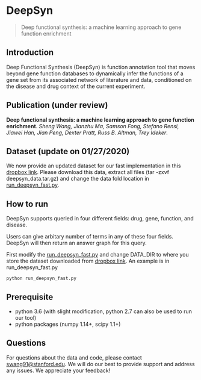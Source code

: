 # DeepSyn
> Deep functional synthesis: a machine learning approach to gene function enrichment

## Introduction
Deep Functional Synthesis (DeepSyn) is function annotation tool that moves beyond gene function databases to dynamically infer the functions of a gene set from its associated network of literature and data, conditioned on the disease and drug context of the current experiment.

## Publication (under review)

**Deep functional synthesis: a machine learning approach to gene function enrichment**.
*Sheng Wang, Jianzhu Ma, Samson Fong, Stefano Rensi, Jiawei Han, Jian Peng, Dexter Pratt, Russ B. Altman, Trey Ideker*.

## Dataset (update on 01/27/2020)
We now provide an updated dataset for our fast implementation in this [dropbox link](https://www.dropbox.com/s/ubkh36hqe8qqki0/deepsyn_data.tar.gz?dl=0).
Please download this data, extract all files (tar -zxvf deepsyn_data.tar.gz) and change the data fold location in [run_deepsyn_fast.py](https://github.com/wangshenguiuc/DeepSyn/blob/master/run_deepsyn_fast.py).

## How to run
DeepSyn supports queried in four different fields: drug, gene, function, and disease.

Users can give arbitary number of terms in any of these four fields.
DeepSyn will then return an answer graph for this query.

First modify the [run_deepsyn_fast.py](https://github.com/wangshenguiuc/DeepSyn/blob/master/run_deepsyn_fast.py) and change DATA_DIR to where you store the dataset downloaded from [dropbox link](https://www.dropbox.com/s/ubkh36hqe8qqki0/deepsyn_data.tar.gz?dl=0).
An example is in run_deepsyn_fast.py
```
python run_deepsyn_fast.py
```

## Prerequisite
* python 3.6 (with slight modification, python 2.7 can also be used to run our tool)
* python packages (numpy 1.14+, scipy 1.1+)

## Questions
For questions about the data and code, please contact swang91@stanford.edu. We will do our best to provide support and address any issues. We appreciate your feedback!
